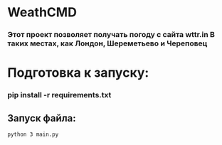 # WeathCMD

### Этот проект позволяет получать погоду с сайта wttr.in В таких местах, как Лондон, Шереметьево и Череповец

# Подготовка к запуску:
### pip install -r requirements.txt  

## Запуск файла:

`python 3 main.py`
